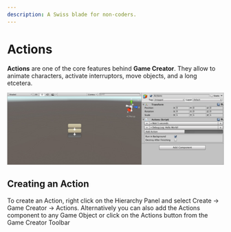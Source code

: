 ```yaml
---
description: A Swiss blade for non-coders.
---
```


# Actions

**Actions** are one of the core features behind **Game Creator**. They allow to animate characters, activate interruptors, move objects, and a long etcetera.

![\(Example of an Action with two instructions\)](../../.gitbook/assets/actions.jpg)

## Creating an Action

To create an Action, right click on the Hierarchy Panel and select Create → Game Creator → Actions. Alternatively you can also add the Actions component to any Game Object or click on the Actions button from the Game Creator Toolbar

